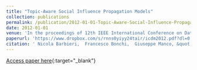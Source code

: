 ```yaml
---
title: "Topic-Aware Social Influence Propagation Models"
collection: publications
permalink: /publication/2012-01-01-Topic-Aware-Social-Influence-Propagation-Models
date: 2012-01-01
venue: 'In the proceedings of 12th IEEE International Conference on Data Mining, ICDM 2012, Brussels, Belgium, December 10-13, 2012'
paperurl: 'https://www.dropbox.com/s/rnns0yiyy24tair/icdm2012.pdf?dl=0'
citation: ' Nicola Barbieri,  Francesco Bonchi,  Giuseppe Manco, &quot;Topic-Aware Social Influence Propagation Models.&quot; In the proceedings of 12th IEEE International Conference on Data Mining, ICDM 2012, Brussels, Belgium, December 10-13, 2012, 2012.'
---
```

[Access paper here](https://www.dropbox.com/s/rnns0yiyy24tair/icdm2012.pdf?dl=0){:target="_blank"}
